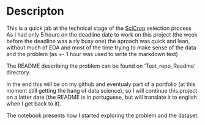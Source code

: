 # Descripton

This is a quick jab at the technical stage of the [SciCrop](https://scicrop.com/?lang=en "SciCrop's Homepage") selection process
As I had only 5 hours on the deadline date to work on this project (the week before the deadline was a rly busy one) the aproach was quick and lean, without much of EDA and most of the time trying to make sense of the data and the problem (as +- 1 hour was used to write the markdown text)

The README describing the problem can be found on 'Test_repo_Readme' directory.

In the end this will be on my github and eventualy part of a portfolio (at this moment still getting the hang of data science), so I will continue this project on a latter date (the README is in portuguese, but will translate it to english when I get back to it).

The notebook presents how I started exploring the problem and the dataset. 